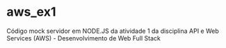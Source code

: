 # aws_ex1
Código mock servidor em NODE.JS da atividade 1 da disciplina API e Web Services (AWS) - Desenvolvimento de Web Full Stack
